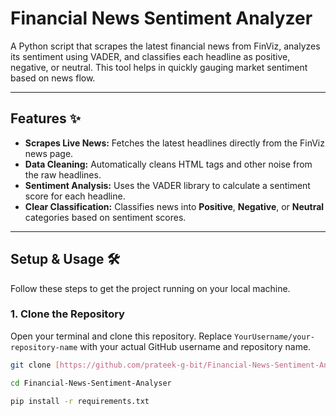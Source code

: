 # Financial News Sentiment Analyzer

A Python script that scrapes the latest financial news from FinViz, analyzes its sentiment using VADER, and classifies each headline as positive, negative, or neutral. This tool helps in quickly gauging market sentiment based on news flow.

---

## Features ✨

- **Scrapes Live News:** Fetches the latest headlines directly from the FinViz news page.
- **Data Cleaning:** Automatically cleans HTML tags and other noise from the raw headlines.
- **Sentiment Analysis:** Uses the VADER library to calculate a sentiment score for each headline.
- **Clear Classification:** Classifies news into **Positive**, **Negative**, or **Neutral** categories based on sentiment scores.

---

## Setup & Usage 🛠️

Follow these steps to get the project running on your local machine.

### 1. Clone the Repository

Open your terminal and clone this repository. Replace `YourUsername/your-repository-name` with your actual GitHub username and repository name.

```bash
git clone [https://github.com/prateek-g-bit/Financial-News-Sentiment-Analyser.git](https://github.com/prateek-g-bit/Financial-News-Sentiment-Analyser.git)
```
```bash
cd Financial-News-Sentiment-Analyser
```
```bash
pip install -r requirements.txt
```
